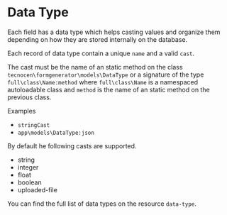 Data Type
=========

Each field has a data type which helps casting values and organize them
depending on how they are stored internally on the database.

Each record of data type contain a unique `name` and a valid `cast`.

The cast must be the name of an static method on the class
`tecnocen\formgenerator\models\DataType` or a signature of the type
`full\class\Name:method` where `full\class\Name` is a namespaced autoloadable
class and `method` is the name of an static method on the previous class.

Examples

- `stringCast`
- `app\models\DataType:json`

By default he following casts are supported.

- string
- integer
- float
- boolean
- uploaded-file

You can find the full list of data types on the resource `data-type`.

